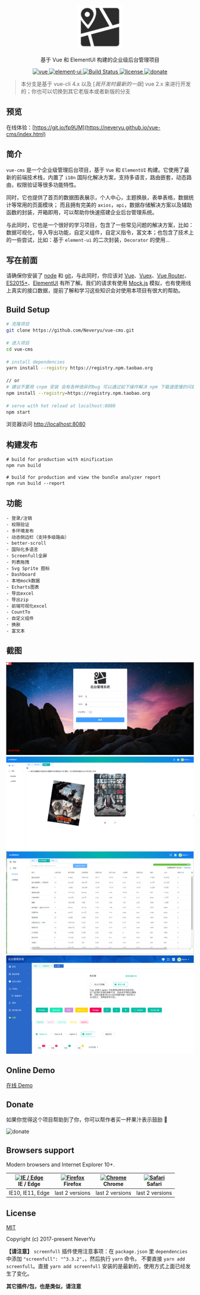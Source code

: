 <p align="center"><a href="https://blog.csdn.net/csdn_yudong/article/details/85250412"><img width="120" src="https://raw.githubusercontent.com/Neveryu/vue-cms/master/static/image/login-logo.png"></a></p>

<p align="center">基于 Vue 和 ElementUI 构建的企业级后台管理项目</p>

<p align="center">
  <a href="https://github.com/vuejs/vue" rel="nofollow" target="_blank">
    <img src="https://img.shields.io/badge/vue-2.6.10-brightgreen.svg" alt="vue">
  </a>
  <a href="https://github.com/ElemeFE/element" rel="nofollow" target="_blank">
    <img src="https://img.shields.io/badge/element--ui-2.9.2-brightgreen.svg" alt="element-ui">
  </a>
  <a href="https://travis-ci.org/Neveryu/vue-cms" rel="nofollow" target="_blank">
    <img src="https://travis-ci.org/Neveryu/vue-cms.svg?branch=master" alt="Build Status">
  </a>
  <a href="https://github.com/Neveryu/vue-cms/blob/master/LICENSE">
    <img src="https://img.shields.io/github/license/mashape/apistatus.svg" alt="license">
  </a>
  <a href="https://neveryu.github.io/reward/index.html" target="_blank">
    <img src="https://img.shields.io/badge/%24-donate-ff69b4.svg" alt="donate">
  </a>
</p>

> 本分支是基于 vue-cli 4.x 以及 [*我开发时最新的一版*] vue 2.x 来进行开发的；你也可以切换到其它老版本或者新版的分支

## 预览
在线体验：[https://git.io/fp9UM](https://neveryu.github.io/vue-cms/index.html)

## 简介
`vue-cms` 是一个企业级管理后台项目，基于 `Vue` 和 `ElementUI` 构建。它使用了最新的前端技术栈，内置了 `i18n` 国际化解决方案，支持多语言，路由嵌套，动态路由，权限验证等很多功能特性。

同时，它也提供了首页的数据图表展示，个人中心，主题换肤，表单表格，数据统计等常用的页面模块；
而且拥有完美的 `axios`，`api`，数据存储解决方案以及辅助函数的封装，开箱即用，可以帮助你快速搭建企业后台管理系统。

与此同时，它也是一个很好的学习项目，包含了一些常见问题的解决方案，比如：数据可视化，导入导出功能，自定义组件，自定义指令，富文本；也包含了技术上的一些尝试，比如：基于 `element-ui` 的二次封装，`Decorator` 的使用...

## 写在前面
请确保你安装了 [node](https://nodejs.org/en/) 和 [git](https://git-scm.com/)，与此同时，你应该对 [Vue](https://cn.vuejs.org/v2/guide/)、[Vuex](https://vuex.vuejs.org/zh/)、[Vue Router](https://router.vuejs.org/zh/)、[ES2015+](http://es6.ruanyifeng.com/)、[ElementUI](http://element-cn.eleme.io/#/zh-CN) 有所了解。我们的请求有使用 [Mock.js](https://github.com/nuysoft/Mock/wiki/Getting-Started) 模拟，也有使用线上真实的接口数据，提前了解和学习这些知识会对使用本项目有很大的帮助。

## Build Setup

``` bash
# 克隆项目
git clone https://github.com/Neveryu/vue-cms.git

# 进入项目
cd vue-cms

# install dependencies
yarn install --registry https://registry.npm.taobao.org

// or
# 建议不要用 cnpm 安装 会有各种诡异的bug 可以通过如下操作解决 npm 下载速度慢的问题
npm install --registry=https://registry.npm.taobao.org

# serve with hot reload at localhost:8080
npm start
```

浏览器访问 [http://localhost:8080](http://localhost:8080)

## 构建发布

```
# build for production with minification
npm run build

# build for production and view the bundle analyzer report
npm run build --report
```

## 功能
```
- 登录/注销
- 权限验证
- 多环境发布
- 动态侧边栏（支持多级路由）
- better-scroll
- 国际化多语言
- Screenfull全屏
- 列表拖拽
- Svg Sprite 图标
- Dashboard
- 本地mock数据
- Echarts图表
- 导出excel
- 导出zip
- 前端可视化excel
- CountTo
- 自定义组件
- 换肤
- 富文本
```

## 截图
![](./resource/screenhot3.png)
![](./resource/screenhot1.png)
![](./resource/screenhot2.png)
![](./resource/screenhot4.png)

## Online Demo

[在线 Demo](https://neveryu.github.io/vue-cms/index.html)

## Donate

如果你觉得这个项目帮助到了你，你可以帮作者买一杯果汁表示鼓励 :tropical_drink:

<img src="https://neveryu.github.io/reward/wechat-alipay.png" alt="donate" width="650">


## Browsers support

Modern browsers and Internet Explorer 10+.

| [<img src="https://raw.githubusercontent.com/alrra/browser-logos/master/src/edge/edge_48x48.png" alt="IE / Edge" width="24px" height="24px" />](http://godban.github.io/browsers-support-badges/)</br>IE / Edge | [<img src="https://raw.githubusercontent.com/alrra/browser-logos/master/src/firefox/firefox_48x48.png" alt="Firefox" width="24px" height="24px" />](http://godban.github.io/browsers-support-badges/)</br>Firefox | [<img src="https://raw.githubusercontent.com/alrra/browser-logos/master/src/chrome/chrome_48x48.png" alt="Chrome" width="24px" height="24px" />](http://godban.github.io/browsers-support-badges/)</br>Chrome | [<img src="https://raw.githubusercontent.com/alrra/browser-logos/master/src/safari/safari_48x48.png" alt="Safari" width="24px" height="24px" />](http://godban.github.io/browsers-support-badges/)</br>Safari |
| --------- | --------- | --------- | --------- |
| IE10, IE11, Edge| last 2 versions| last 2 versions| last 2 versions

## License

[MIT](https://github.com/Neveryu/vue-cms/blob/master/LICENSE)

Copyright (c) 2017-present NeverYu


**【请注意】**
`screenfull` 插件使用注意事项：在 `package.json` 里 `dependencies` 中添加 `"screenfull": "^3.3.2",`，然后执行 `yarn` 命令。 不要直接 `yarn add screenfull`。直接 `yarn add screenfull` 安装的是最新的，使用方式上面已经发生了变化。

**其它插件/包，也是类似，请注意**
